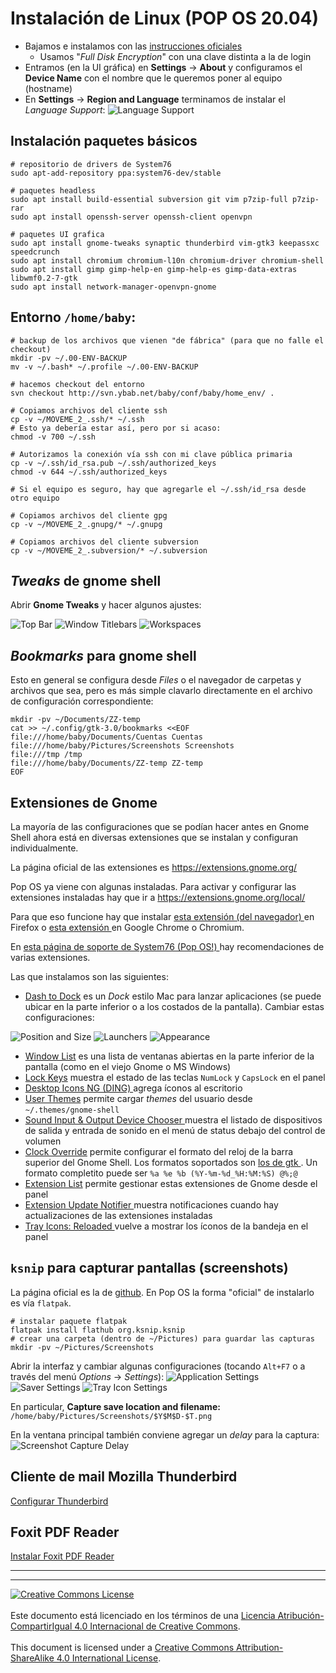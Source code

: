 # Instalación de Linux (POP OS 20.04)

* Bajamos e instalamos con las [instrucciones oficiales](
https://support.system76.com/articles/install-pop/)
  * Usamos "_Full Disk Encryption_" con una clave distinta a la de login
* Entramos (en la UI gráfica) en **Settings** &rarr; **About** y configuramos el
**Device Name** con el nombre que le queremos poner al equipo (hostname)
* En **Settings** &rarr; **Region and Language** terminamos de instalar el
_Language Support_:
![Language Support](img/pop-settings-language_support.png)


## Instalación paquetes básicos
```
# repositorio de drivers de System76
sudo apt-add-repository ppa:system76-dev/stable

# paquetes headless
sudo apt install build-essential subversion git vim p7zip-full p7zip-rar
sudo apt install openssh-server openssh-client openvpn

# paquetes UI grafica
sudo apt install gnome-tweaks synaptic thunderbird vim-gtk3 keepassxc speedcrunch
sudo apt install chromium chromium-l10n chromium-driver chromium-shell
sudo apt install gimp gimp-help-en gimp-help-es gimp-data-extras libwmf0.2-7-gtk
sudo apt install network-manager-openvpn-gnome
```

## Entorno `/home/baby`:
```
# backup de los archivos que vienen "de fábrica" (para que no falle el checkout)
mkdir -pv ~/.00-ENV-BACKUP
mv -v ~/.bash* ~/.profile ~/.00-ENV-BACKUP

# hacemos checkout del entorno
svn checkout http://svn.ybab.net/baby/conf/baby/home_env/ .

# Copiamos archivos del cliente ssh 
cp -v ~/MOVEME_2_.ssh/* ~/.ssh
# Esto ya debería estar así, pero por si acaso:
chmod -v 700 ~/.ssh

# Autorizamos la conexión vía ssh con mi clave pública primaria
cp -v ~/.ssh/id_rsa.pub ~/.ssh/authorized_keys
chmod -v 644 ~/.ssh/authorized_keys

# Si el equipo es seguro, hay que agregarle el ~/.ssh/id_rsa desde otro equipo

# Copiamos archivos del cliente gpg 
cp -v ~/MOVEME_2_.gnupg/* ~/.gnupg

# Copiamos archivos del cliente subversion 
cp -v ~/MOVEME_2_.subversion/* ~/.subversion
```
## _Tweaks_ de gnome shell
Abrir **Gnome Tweaks** y hacer algunos ajustes:

![Top Bar](img/tweaks-top_bar.png)
![Window Titlebars](img/tweaks-window_titlebars.png)
![Workspaces](img/tweaks-workspaces.png)

## _Bookmarks_ para gnome shell
Esto en general se configura desde _Files_ o el navegador de carpetas y archivos
que sea, pero es más simple clavarlo directamente en el archivo de configuración
correspondiente:
```
mkdir -pv ~/Documents/ZZ-temp
cat >> ~/.config/gtk-3.0/bookmarks <<EOF
file:///home/baby/Documents/Cuentas Cuentas
file:///home/baby/Pictures/Screenshots Screenshots
file:///tmp /tmp
file:///home/baby/Documents/ZZ-temp ZZ-temp
EOF
```

## Extensiones de Gnome

La mayoría de las configuraciones que se podían hacer antes en Gnome Shell ahora
está en diversas extensiones que se instalan y configuran individualmente.

La página oficial de las extensiones es https://extensions.gnome.org/

Pop OS ya viene con algunas instaladas. Para activar y configurar las
extensiones instaladas hay que ir a https://extensions.gnome.org/local/

Para que eso funcione hay que instalar [esta extensión (del navegador)
](https://addons.mozilla.org/firefox/addon/gnome-shell-integration/) en Firefox
o [esta extensión
](https://chrome.google.com/webstore/detail/gnome-shell-integration/gphhapmejobijbbhgpjhcjognlahblep)
en Google Chrome o Chromium.

En [esta página de soporte de System76 (Pop OS!)
](https://support.system76.com/articles/customize-gnome/) hay recomendaciones de
varias extensiones.

Las que instalamos son las siguientes:

* [Dash to Dock](https://extensions.gnome.org/extension/307/dash-to-dock/) es un
_Dock_ estilo Mac para lanzar aplicaciones (se puede ubicar en la parte inferior 
o a los costados de la pantalla). Cambiar estas configuraciones:

![Position and Size](img/dash2dock-1-position_and_size.png)
![Launchers](img/dash2dock-2-launchers.png)
![Appearance](img/dash2dock-3-appearance.png)

* [Window List](https://extensions.gnome.org/extension/602/window-list/) es una
lista de ventanas abiertas en la parte inferior de la pantalla (como en el viejo
Gnome o MS Windows)
* [Lock Keys](https://extensions.gnome.org/extension/36/lock-keys/) muestra el
estado de las teclas `NumLock` y `CapsLock` en el panel
* [Desktop Icons NG (DING)
](https://extensions.gnome.org/extension/2087/desktop-icons-ng-ding/) agrega
íconos al escritorio
* [User Themes](https://extensions.gnome.org/extension/19/user-themes/) permite
cargar _themes_ del usuario desde `~/.themes/gnome-shell`
* [Sound Input & Output Device Chooser
](https://extensions.gnome.org/extension/906/sound-output-device-chooser/) 
muestra el listado de dispositivos de salida y entrada de sonido en el menú de
status debajo del control de volumen
* [Clock Override](https://extensions.gnome.org/extension/1206/clock-override/)
permite configurar el formato del reloj de la barra superior del Gnome Shell.
Los formatos soportados son [los de gtk
](https://docs.gtk.org/glib/method.DateTime.format.html). Un formato completito
puede ser `%a %e %b (%Y-%m-%d_%H:%M:%S) @%;@`
* [Extension List](https://extensions.gnome.org/extension/3088/extension-list/)
permite gestionar estas extensiones de Gnome desde el panel
* [Extension Update Notifier
](https://extensions.gnome.org/extension/1166/extension-update-notifier/)
muestra notificaciones cuando hay actualizaciones de las extensiones instaladas
* [Tray Icons: Reloaded
](https://extensions.gnome.org/extension/2890/tray-icons-reloaded/) vuelve a 
mostrar los íconos de la bandeja en el panel


## `ksnip` para capturar pantallas (screenshots) 
La página oficial es la de [github](https://github.com/ksnip/ksnip).
En Pop OS la forma "oficial" de instalarlo es vía `flatpak`.
```
# instalar paquete flatpak
flatpak install flathub org.ksnip.ksnip
# crear una carpeta (dentro de ~/Pictures) para guardar las capturas
mkdir -pv ~/Pictures/Screenshots
```
Abrir la interfaz y cambiar algunas configuraciones (tocando `Alt+F7` o a través
del menú _Options_ &rarr; _Settings_):
![Application Settings](img/ksnip-settings-application.png)
![Saver Settings](img/ksnip-settings-application-saver.png)
![Tray Icon Settings](img/ksnip-settings-application-tray_icon.png)

En particular, **Capture save location and filename:**
`/home/baby/Pictures/Screenshots/$Y$M$D-$T.png`

En la ventana principal también conviene agregar un _delay_ para la captura:
![Screenshot Capture Delay](img/ksnip-editor-capture_delay.png)

## Cliente de mail Mozilla Thunderbird

[Configurar Thunderbird](ConfigurarThunderbird.md)

## Foxit PDF Reader

[Instalar Foxit PDF Reader](ConfigurarFoxit.md)

___
<!-- LICENSE -->
___
<a rel="licencia" href="http://creativecommons.org/licenses/by-sa/4.0/deed.es">
<img alt="Creative Commons License" style="border-width:0"
src="https://i.creativecommons.org/l/by-sa/4.0/88x31.png" /></a>
<br /><br />
Este documento está licenciado en los términos de una <a rel="licencia"
href="http://creativecommons.org/licenses/by-sa/4.0/deed.es">
Licencia Atribución-CompartirIgual 4.0 Internacional de Creative Commons</a>.
<br /><br />
This document is licensed under a <a rel="license" 
href="http://creativecommons.org/licenses/by-sa/4.0/deed.en">
Creative Commons Attribution-ShareAlike 4.0 International License</a>.
<!-- END --> 
